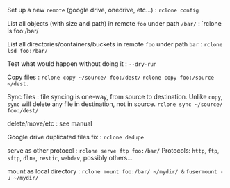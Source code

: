 Set up a new `remote` (google drive, onedrive, etc...)
: `rclone config`

List all objects (with size and path) in remote `foo` under  path `/bar/`
: `rclone ls foo:/bar/

List all directories/containers/buckets in remote `foo` under path `bar`
: `rclone lsd foo:/bar/`

Test what would happen without doing it
: `--dry-run`

Copy files
: `rclone copy ~/source/ foo:/dest/`
`rclone copy foo:/source ~/dest.`

Sync files
: file syncing is one-way, from source to destination. Unlike `copy`, `sync` will delete any file in destination, not in source.
`rclone sync ~/source/ foo:/dest/`

delete/move/etc
: see manual

Google drive duplicated files fix
: `rclone dedupe`

serve as other protocol
: `rclone serve ftp foo:/bar/`
Protocols: `http`, `ftp`, `sftp`, `dlna`, `restic`, `webdav`, possibly others...

mount as local directory
: `rclone mount foo:/bar/ ~/mydir/ &`
`fusermount -u ~/mydir/` 
<!--stackedit_data:
eyJoaXN0b3J5IjpbLTYzODY0ODM5MSwxNzE4NjE3NDQsLTEyMT
k0ODc1MjQsLTUwODQ4OTkyNCw4NzA5MTc1MzIsMTY0ODE3MDMz
OCwzOTcwNjQ0OTEsLTExMjY2MTExOTJdfQ==
-->